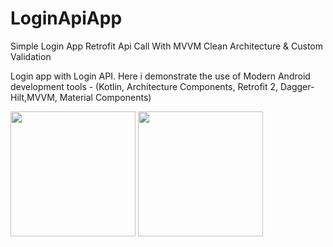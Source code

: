 # LoginApiApp
Simple Login App Retrofit Api Call With MVVM Clean Architecture &amp; Custom Validation

Login app with Login API. Here i demonstrate the use of Modern Android development tools - 
(Kotlin, Architecture Components,
Retrofit 2, 
Dagger-Hilt,MVVM, 
Material Components)

<img src="https://user-images.githubusercontent.com/25154589/121544134-1d5b7380-ca27-11eb-833e-36b9265c8bfb.png" width="200">

<img src="https://user-images.githubusercontent.com/25154589/121544192-29473580-ca27-11eb-9237-20d531688e26.png" width="200">






